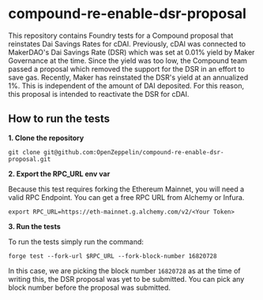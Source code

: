 # compound-re-enable-dsr-proposal

This repository contains Foundry tests for a Compound proposal that reinstates Dai Savings Rates for cDAI. Previously, cDAI was connected to MakerDAO's Dai Savings Rate (DSR) which was set at 0.01% yield by Maker Governance at the time. Since the yield was too low, the Compound team passed a proposal which removed the support for the DSR in an effort to save gas. Recently, Maker has reinstated the DSR's yield at an annualized 1%. This is independent of the amount of DAI deposited. For this reason, this proposal is intended to reactivate the DSR for cDAI.


## How to run the tests

**1. Clone the repository** 

`git clone git@github.com:OpenZeppelin/compound-re-enable-dsr-proposal.git`

**2. Export the RPC_URL env var** 

Because this test requires forking the Ethereum Mainnet, you will need a valid RPC Endpoint. You can get a free RPC URL from Alchemy or Infura.

`export RPC_URL=https://eth-mainnet.g.alchemy.com/v2/<Your Token>`

**3. Run the tests** 

To run the tests simply run the command:

`forge test --fork-url $RPC_URL --fork-block-number 16820728`

In this case, we are picking the block number `16820728` as at the time of writing this, the DSR proposal was yet to be submitted. You can pick any block number before the proposal was submitted.



